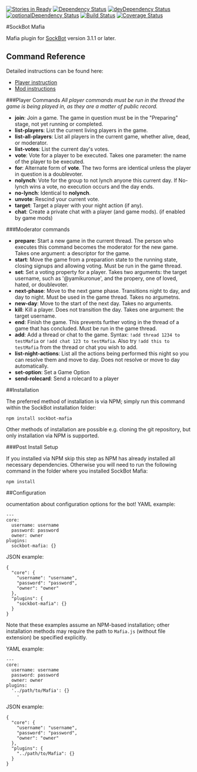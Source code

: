 [![Stories in Ready](https://badge.waffle.io/SockDrawer/sockMafia.png?label=ready&title=Ready)](https://waffle.io/SockDrawer/sockMafia)
[![Dependency Status](https://david-dm.org/sockDrawer/sockMafia/master.svg)](https://david-dm.org/SockDrawer/sockMafia/master)
[![devDependency Status](https://david-dm.org/sockDrawer/sockMafia/master/dev-status.svg)](https://david-dm.org/SockDrawer/sockMafia/master#info=devDependencies)
[![optionalDependency Status](https://david-dm.org/sockDrawer/sockMafia/master/optional-status.svg)](https://david-dm.org/SockDrawer/sockMafia/master#info=optionalDependencies)
[![Build Status](https://travis-ci.org/SockDrawer/sockMafia.svg?branch=master)](https://travis-ci.org/SockDrawer/sockMafia)
[![Coverage Status](https://coveralls.io/repos/github/SockDrawer/sockMafia/badge.svg?branch=master)](https://coveralls.io/github/SockDrawer/sockMafia?branch=master)

#SockBot Mafia

Mafia plugin for [SockBot](https://sockbot.rtfd.org/en/latest/) version 3.1.1 or later.

## Command Reference

Detailed instructions can be found here: 
- [Player instruction](docs/player.md)
- [Mod instructions](docs/mod.md)

###Player Commands
*All player commands must be run in the thread the game is being played in, as they are a matter of public record.*

* **join**: Join a game. The game in question must be in the "Preparing" stage, not yet running or completed. 
* **list-players**: List the current living players in the game. 
* **list-all-players**: List all players in the current game, whether alive, dead, or moderator.
* **list-votes**: List the current day's votes. 
* **vote**: Vote for a player to be executed. Takes one parameter: the name of the player to be executed.
* **for**: Alternate form of **vote**. The two forms are identical unless the player in question is a doublevoter. 
* **nolynch**: Vote for the group to not lynch anyone this current day. If No-lynch wins a vote, no execution occurs and the day ends.
* **no-lynch**: Identical to **nolynch**. 
* **unvote**: Rescind your current vote.
* **target**: Target a player with your night action (if any). 
* **chat**: Create a private chat with a player (and game mods). (if enabled by game mods)

###Moderator commands

* **prepare**: Start a new game in the current thread. The person who executes this command becomes the moderator for the new game. Takes one argument: a descriptor for the game.
* **start**: Move the game from a preparation state to the running state, closing signups and allowing voting. Must be run in the game thread. 
* **set**: Set a voting property for a player. Takes two arguments: the target username, such as '@yamikuronue', and the propery, one of loved, hated, or doublevoter.
* **next-phase**: Move to the next game phase. Transitions night to day, and day to night. Must be used in the game thread. Takes no argumetns. 
* **new-day**: Move to the start of the next day. Takes no arguments. 
* **kill**: Kill a player. Does not transition the day. Takes one argument: the target username.
* **end**: Finish the game. This prevents further voting in the thread of a game that has concluded. Must be run in the game thread. 
* **add**: Add a thread or chat to the game. Syntax: `!add thread 1234 to testMafia` or `!add chat 123 to testMafia`. Also try `!add this to testMafia` from the thread or chat you wish to add. 
* **list-night-actions**: List all the actions being performed this night so you can resolve them and move to day. Does not resolve or move to day automatically. 
* **set-option**: Set a Game Option
* **send-rolecard**: Send a rolecard to a player

##Installation

The preferred method of installation is via NPM; simply run this command within the SockBot installation folder:
```
npm install sockbot-mafia
```

Other methods of installation are possible e.g. cloning the git repository, but only installation via NPM is supported.

###Post Install Setup

If you installed via NPM skip this step as NPM has already installed all necessary dependencies.
Otherwise you will need to run the following command in the folder where you installed SockBot Mafia:
```
npm install
```

##Configuration

ocumentation about configuration options for the bot!
YAML example:
```
---
core:
  username: username
  password: password
  owner: owner
plugins:
  sockbot-mafia: {}
```

JSON example:
```
{
  "core": {
    "username": "username",
    "password": "password",
    "owner": "owner"
  },
  "plugins": {
    "sockbot-mafia": {}
  }
}
```

Note that these examples assume an NPM-based installation; other installation methods may require the path to `Mafia.js` (without file extension) be specified explicitly.

YAML example:
```
---
core:
  username: username
  password: password
  owner: owner
plugins:
  '../path/to/Mafia': {}
    -
```

JSON example:
```
{
  "core": {
    "username": "username",
    "password": "password",
    "owner": "owner"
  },
  "plugins": {
    "../path/to/Mafia": {}
  }
}
```
